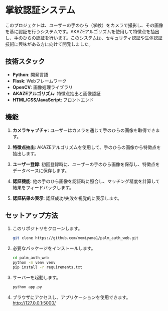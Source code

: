 # 掌紋認証システム

このプロジェクトは、ユーザーの手のひら（掌紋）をカメラで撮影し、その画像を基に認証を行うシステムです。AKAZEアルゴリズムを使用して特徴点を抽出し、手のひらの認証を行います。このシステムは、セキュリティ認証や生体認証技術に興味がある方に向けて開発しました。

## 技術スタック

- **Python**: 開発言語
- **Flask**: Webフレームワーク
- **OpenCV**: 画像処理ライブラリ
- **AKAZEアルゴリズム**: 特徴点抽出と画像認証
- **HTML/CSS/JavaScript**: フロントエンド

## 機能

1. **カメラキャプチャ**:
   ユーザーはカメラを通じて手のひらの画像を取得できます。
   
2. **特徴点抽出**:
   AKAZEアルゴリズムを使用して、手のひらの画像から特徴点を抽出します。

3. **ユーザー登録**:
   初回登録時に、ユーザーの手のひら画像を保存し、特徴点をデータベースに保存します。

4. **認証機能**:
   他の手のひら画像を認証時に照合し、マッチング精度を計算して結果をフィードバックします。

5. **認証結果の表示**:
   認証成功/失敗を視覚的に表示します。

## セットアップ方法

1. このリポジトリをクローンします。
   ```bash
   git clone https://github.com/momiyama1/palm_auth_web.git

2. 必要なパッケージをインストールします。
   ```bash
   cd palm_auth_web
   python -m venv venv
   pip install -r requirements.txt

3. サーバーを起動します。
   ```bash
   python app.py

4. ブラウザにアクセスし、アプリケーションを使用できます。
   http://127.0.0.1:5000/
